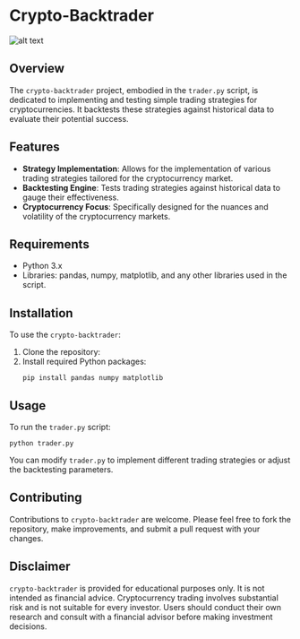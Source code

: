 # Crypto-Backtrader

![alt text](https://github.com/nikhilnlakhwani/crypto-backtrader/blob/main/demo.png?raw=true)

## Overview
The `crypto-backtrader` project, embodied in the `trader.py` script, is dedicated to implementing and testing simple trading strategies for cryptocurrencies. It backtests these strategies against historical data to evaluate their potential success.

## Features
- **Strategy Implementation**: Allows for the implementation of various trading strategies tailored for the cryptocurrency market.
- **Backtesting Engine**: Tests trading strategies against historical data to gauge their effectiveness.
- **Cryptocurrency Focus**: Specifically designed for the nuances and volatility of the cryptocurrency markets.

## Requirements
- Python 3.x
- Libraries: pandas, numpy, matplotlib, and any other libraries used in the script.

## Installation
To use the `crypto-backtrader`:
1. Clone the repository:
2. Install required Python packages:
   ```
   pip install pandas numpy matplotlib
   ```

## Usage
To run the `trader.py` script:

```
python trader.py
```

You can modify `trader.py` to implement different trading strategies or adjust the backtesting parameters.

## Contributing
Contributions to `crypto-backtrader` are welcome. Please feel free to fork the repository, make improvements, and submit a pull request with your changes.

## Disclaimer
`crypto-backtrader` is provided for educational purposes only. It is not intended as financial advice. Cryptocurrency trading involves substantial risk and is not suitable for every investor. Users should conduct their own research and consult with a financial advisor before making investment decisions.
